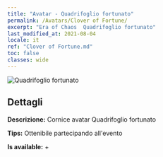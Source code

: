 ```yaml
---
title: "Avatar - Quadrifoglio fortunato"
permalink: /Avatars/Clover of Fortune/
excerpt: "Era of Chaos  Quadrifoglio fortunato"
last_modified_at: 2021-08-04
locale: it
ref: "Clover of Fortune.md"
toc: false
classes: wide
---
```

 ![Quadrifoglio fortunato](/images/a/avatarFrame_96.png)

## Dettagli

 **Descrizione:** Cornice avatar Quadrifoglio fortunato 

 **Tips:** Ottenibile partecipando all'evento 

 **Is available:**  + 

